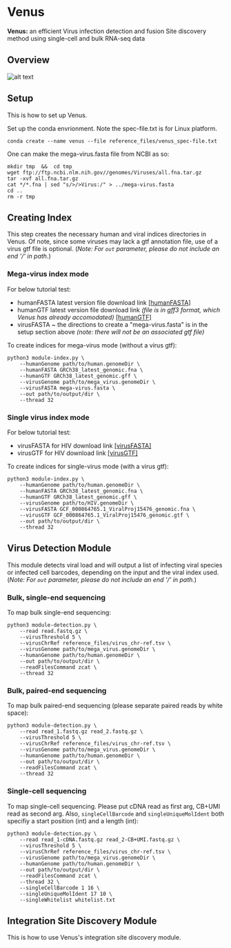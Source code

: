 # Venus
**Venus:** an efficient Virus infection detection and fusion Site discovery method using single-cell and bulk RNA-seq data

## Overview
![alt text](https://github.com/aicb-ZhangLabs/Venus/blob/main/overview.png)

## Setup
This is how to set up Venus.

Set up the conda envrionment. Note the spec-file.txt is for Linux platform.
```
conda create --name venus --file reference_files/venus_spec-file.txt
```

One can make the mega-virus.fasta file from NCBI as so:
```
mkdir tmp  &&  cd tmp
wget ftp://ftp.ncbi.nlm.nih.gov//genomes/Viruses/all.fna.tar.gz
tar -xvf all.fna.tar.gz
cat */*.fna | sed "s/>/>Virus:/" > ../mega-virus.fasta
cd ..
rm -r tmp
```

## Creating Index
This step creates the necessary human and viral indices directories in Venus. Of note, since some viruses may lack a gtf annotation file, use of a virus gtf file is optional. (*Note: For `out` parameter, please do not include an end '/' in path.*) 

### Mega-virus index mode
For below tutorial test:
- humanFASTA latest version file download link [[humanFASTA]](https://ftp.ncbi.nlm.nih.gov/refseq/H_sapiens/annotation/GRCh38_latest/refseq_identifiers/GRCh38_latest_genomic.fna.gz)
- humanGTF latest version file download link *(file is in gff3 format, which Venus has already accomodated)* [[humanGTF]](https://ftp.ncbi.nlm.nih.gov/refseq/H_sapiens/annotation/GRCh38_latest/refseq_identifiers/GRCh38_latest_genomic.gff.gz)
- virusFASTA ~ the directions to create a "mega-virus.fasta" is in the setup section above *(note: there will not be an associated gtf file)*

To create indices for mega-virus mode (without a virus gtf):
```   
python3 module-index.py \
    --humanGenome path/to/human.genomeDir \
    --humanFASTA GRCh38_latest_genomic.fna \
    --humanGTF GRCh38_latest_genomic.gff \
    --virusGenome path/to/mega_virus.genomeDir \
    --virusFASTA mega-virus.fasta \
    --out path/to/output/dir \
    --thread 32
```

### Single virus index mode
For below tutorial test:
- virusFASTA for HIV download link [[virusFASTA]](https://ftp.ncbi.nlm.nih.gov/genomes/refseq/viral/Human_immunodeficiency_virus_1/latest_assembly_versions/GCF_000864765.1_ViralProj15476/GCF_000864765.1_ViralProj15476_genomic.fna.gz)
- virusGTF for HIV download link [[virusGTF]](https://ftp.ncbi.nlm.nih.gov/genomes/refseq/viral/Human_immunodeficiency_virus_1/latest_assembly_versions/GCF_000864765.1_ViralProj15476/GCF_000864765.1_ViralProj15476_genomic.gtf.gz)

To create indices for single-virus mode (with a virus gtf):
```   
python3 module-index.py \
    --humanGenome path/to/human.genomeDir \
    --humanFASTA GRCh38_latest_genomic.fna \
    --humanGTF GRCh38_latest_genomic.gff \
    --virusGenome path/to/HIV.genomeDir \
    --virusFASTA GCF_000864765.1_ViralProj15476_genomic.fna \
    --virusGTF GCF_000864765.1_ViralProj15476_genomic.gtf \
    --out path/to/output/dir \
    --thread 32
```

## Virus Detection Module
This module detects viral load and will output a list of infecting viral species or infected cell barcodes, depending on the input and the viral index used. (*Note: For `out` parameter, please do not include an end '/' in path.*) 

### Bulk, single-end sequencing
To map bulk single-end sequencing:
```
python3 module-detection.py \
    --read read.fastq.gz \
    --virusThreshold 5 \
    --virusChrRef reference_files/virus_chr-ref.tsv \
    --virusGenome path/to/mega_virus.genomeDir \
    --humanGenome path/to/human.genomeDir \
    --out path/to/output/dir \
    --readFilesCommand zcat \
    --thread 32
```

### Bulk, paired-end sequencing
To map bulk paired-end sequencing (please separate paired reads by white space):
```
python3 module-detection.py \
    --read read_1.fastq.gz read_2.fastq.gz \
    --virusThreshold 5 \
    --virusChrRef reference_files/virus_chr-ref.tsv \
    --virusGenome path/to/mega_virus.genomeDir \
    --humanGenome path/to/human.genomeDir \
    --out path/to/output/dir \
    --readFilesCommand zcat \
    --thread 32
```

### Single-cell sequencing
To map single-cell sequencing. Please put cDNA read as first arg, CB+UMI read as second arg. 
Also, `singleCellBarcode` and `singleUniqueMolIdent` both specifiy a start position (int) and a length (int):
```
python3 module-detection.py \
    --read read_1-cDNA.fastq.gz read_2-CB+UMI.fastq.gz \
    --virusThreshold 5 \
    --virusChrRef reference_files/virus_chr-ref.tsv \
    --virusGenome path/to/mega_virus.genomeDir \
    --humanGenome path/to/human.genomeDir \
    --out path/to/output/dir \
    --readFilesCommand zcat \
    --thread 32 \
    --singleCellBarcode 1 16 \
    --singleUniqueMolIdent 17 10 \
    --singleWhitelist whitelist.txt
```

## Integration Site Discovery Module
This is how to use Venus's integration site discovery module.
